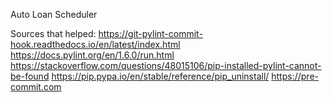 Auto Loan Scheduler


Sources that helped: 
https://git-pylint-commit-hook.readthedocs.io/en/latest/index.html
https://docs.pylint.org/en/1.6.0/run.html
https://stackoverflow.com/questions/48015106/pip-installed-pylint-cannot-be-found
https://pip.pypa.io/en/stable/reference/pip_uninstall/
https://pre-commit.com
